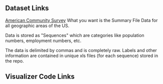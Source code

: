 ## Dataset Links
[American Community Survey](https://www.census.gov/programs-surveys/acs/data.html "ACS Data")
What you want is the Summary File Data for all geographic areas of the US. 

Data is stored as "Sequences" which are categories like population numbers, employment numbers, etc.

The data is delimited by commas and is completely raw. Labels and other information are contained in unique xls files (for each sequence) stored in the repo.

## Visualizer Code Links


